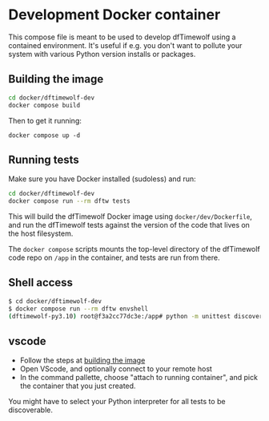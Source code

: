 # Development Docker container

This compose file is meant to be used to develop dfTimewolf using a contained
environment. It's useful if e.g. you don't want to pollute your system with
various Python version installs or packages.

## Building the image

```bash
cd docker/dftimewolf-dev
docker compose build
```

Then to get it running:

```
docker compose up -d
```

## Running tests

Make sure you have Docker installed (sudoless) and run:

```bash
cd docker/dftimewolf-dev
docker compose run --rm dftw tests
```

This will build the dfTimewolf Docker image using `docker/dev/Dockerfile`, and
run the dfTimewolf tests against the version of the code that lives on the host
filesystem.

The `docker compose` scripts mounts the top-level directory of the dfTimewolf
code repo on `/app` in the container, and tests are run from there.

## Shell access

```bash
$ cd docker/dftimewolf-dev
$ docker compose run --rm dftw envshell
(dftimewolf-py3.10) root@f3a2cc77dc3e:/app# python -m unittest discover -s tests -p '*.py'
```

## vscode

- Follow the steps at [building the image](#building-the-image)
- Open VScode, and optionally connect to your remote host
- In the command pallette, choose "attach to running container", and pick the
  container that you just created.

You might have to select your Python interpreter for all tests to be
discoverable.
